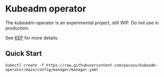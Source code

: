 # Kubeadm operator

The kubeadm-operator is an experimental project, still WIP.
Do not use in production.

See [KEP](https://git.k8s.io/enhancements/keps/sig-cluster-lifecycle/kubeadm/20190916-kubeadm-operator.md) for more details.

## Quick Start

```
kubectl create -f https://raw.githubusercontent.com/pacoxu/kubeadm-operator/main/config/manager/manager.yaml
```

